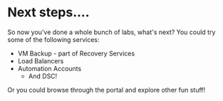 # Next steps....

So now you've done a whole bunch of labs, what's next? You could try some of the following services:

* VM Backup - part of Recovery Services
* Load Balancers
* Automation Accounts
    * And DSC!

Or you could browse through the portal and explore other fun stuff!